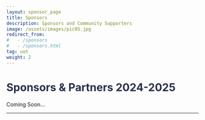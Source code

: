 ```yaml
---
layout: sponsor_page
title: Sponsors
description: Sponsors and Community Supporters
image: /assets/images/pic05.jpg
redirect_from:
#   - /sponsors
#   - /sponsors.html
tag: uot
weight: 2
---
```


<!-- <h1 style="color: #2a2f4a !important;">Sponsors</h1>  -->

<h1 style="color: #2a2f4a !important;">Sponsors & Partners 2024-2025</h1>

<div>Coming Soon...</div>
<div class="row">
<!-- {% assign sponsors = site.sponsors | sort: 'weight' %}
{% for sponsor in sponsors %}
	{% if sponsor.status == 'present' %}
		<div class="3u" style="text-align:center;">
			<span class="image fit">
            <a href="{{ sponsor.link }}">
				<img src="{{ sponsor.img | prepend: site.baseurl | prepend: site.url }}" class="img">
            </a>
			</span>
		</div>
	{% endif %}
{% endfor %} -->
</div>
<hr>
